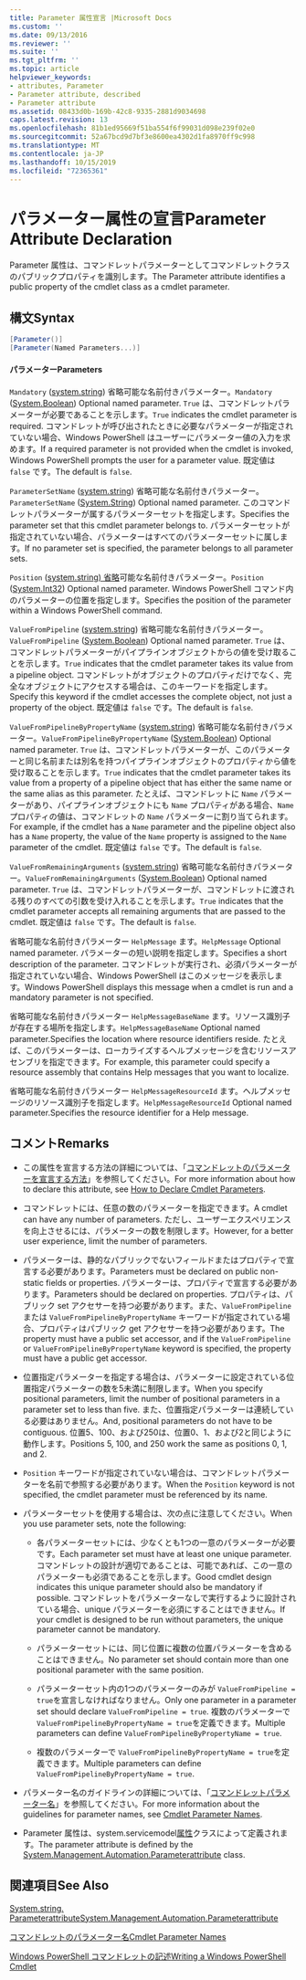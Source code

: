 ```yaml
---
title: Parameter 属性宣言 |Microsoft Docs
ms.custom: ''
ms.date: 09/13/2016
ms.reviewer: ''
ms.suite: ''
ms.tgt_pltfrm: ''
ms.topic: article
helpviewer_keywords:
- attributes, Parameter
- Parameter attribute, described
- Parameter attribute
ms.assetid: 08433d0b-169b-42c8-9335-2881d9034698
caps.latest.revision: 13
ms.openlocfilehash: 81b1ed95669f51ba554f6f99031d098e239f02e0
ms.sourcegitcommit: 52a67bcd9d7bf3e8600ea4302d1fa8970ff9c998
ms.translationtype: MT
ms.contentlocale: ja-JP
ms.lasthandoff: 10/15/2019
ms.locfileid: "72365361"
---
```

# <a name="parameter-attribute-declaration"></a><span data-ttu-id="19179-102">パラメーター属性の宣言</span><span class="sxs-lookup"><span data-stu-id="19179-102">Parameter Attribute Declaration</span></span>

<span data-ttu-id="19179-103">Parameter 属性は、コマンドレットパラメーターとしてコマンドレットクラスのパブリックプロパティを識別します。</span><span class="sxs-lookup"><span data-stu-id="19179-103">The Parameter attribute identifies a public property of the cmdlet class as a cmdlet parameter.</span></span>

## <a name="syntax"></a><span data-ttu-id="19179-104">構文</span><span class="sxs-lookup"><span data-stu-id="19179-104">Syntax</span></span>

```csharp
[Parameter()]
[Parameter(Named Parameters...)]
```

#### <a name="parameters"></a><span data-ttu-id="19179-105">パラメーター</span><span class="sxs-lookup"><span data-stu-id="19179-105">Parameters</span></span>

<span data-ttu-id="19179-106">`Mandatory` ([system.string](/dotnet/api/System.Boolean)) 省略可能な名前付きパラメーター。</span><span class="sxs-lookup"><span data-stu-id="19179-106">`Mandatory` ([System.Boolean](/dotnet/api/System.Boolean)) Optional named parameter.</span></span> <span data-ttu-id="19179-107">`True` は、コマンドレットパラメーターが必要であることを示します。</span><span class="sxs-lookup"><span data-stu-id="19179-107">`True` indicates the cmdlet parameter is required.</span></span> <span data-ttu-id="19179-108">コマンドレットが呼び出されたときに必要なパラメーターが指定されていない場合、Windows PowerShell はユーザーにパラメーター値の入力を求めます。</span><span class="sxs-lookup"><span data-stu-id="19179-108">If a required parameter is not provided when the cmdlet is invoked, Windows PowerShell prompts the user for a parameter value.</span></span> <span data-ttu-id="19179-109">既定値は `false` です。</span><span class="sxs-lookup"><span data-stu-id="19179-109">The default is `false`.</span></span>

<span data-ttu-id="19179-110">`ParameterSetName` ([system.string](/dotnet/api/System.String)) 省略可能な名前付きパラメーター。</span><span class="sxs-lookup"><span data-stu-id="19179-110">`ParameterSetName` ([System.String](/dotnet/api/System.String)) Optional named parameter.</span></span> <span data-ttu-id="19179-111">このコマンドレットパラメーターが属するパラメーターセットを指定します。</span><span class="sxs-lookup"><span data-stu-id="19179-111">Specifies the parameter set that this cmdlet parameter belongs to.</span></span> <span data-ttu-id="19179-112">パラメーターセットが指定されていない場合、パラメーターはすべてのパラメーターセットに属します。</span><span class="sxs-lookup"><span data-stu-id="19179-112">If no parameter set is specified, the parameter belongs to all parameter sets.</span></span>

<span data-ttu-id="19179-113">`Position` ([system.string) 省略](/dotnet/api/System.Int32)可能な名前付きパラメーター。</span><span class="sxs-lookup"><span data-stu-id="19179-113">`Position` ([System.Int32](/dotnet/api/System.Int32)) Optional named parameter.</span></span> <span data-ttu-id="19179-114">Windows PowerShell コマンド内のパラメーターの位置を指定します。</span><span class="sxs-lookup"><span data-stu-id="19179-114">Specifies the position of the parameter within a Windows PowerShell command.</span></span>

<span data-ttu-id="19179-115">`ValueFromPipeline` ([system.string](/dotnet/api/System.Boolean)) 省略可能な名前付きパラメーター。</span><span class="sxs-lookup"><span data-stu-id="19179-115">`ValueFromPipeline` ([System.Boolean](/dotnet/api/System.Boolean)) Optional named parameter.</span></span> <span data-ttu-id="19179-116">`True` は、コマンドレットパラメーターがパイプラインオブジェクトからの値を受け取ることを示します。</span><span class="sxs-lookup"><span data-stu-id="19179-116">`True` indicates that the cmdlet parameter takes its value from a pipeline object.</span></span> <span data-ttu-id="19179-117">コマンドレットがオブジェクトのプロパティだけでなく、完全なオブジェクトにアクセスする場合は、このキーワードを指定します。</span><span class="sxs-lookup"><span data-stu-id="19179-117">Specify this keyword if the cmdlet accesses the complete object, not just a property of the object.</span></span> <span data-ttu-id="19179-118">既定値は `false` です。</span><span class="sxs-lookup"><span data-stu-id="19179-118">The default is `false`.</span></span>

<span data-ttu-id="19179-119">`ValueFromPipelineByPropertyName` ([system.string](/dotnet/api/System.Boolean)) 省略可能な名前付きパラメーター。</span><span class="sxs-lookup"><span data-stu-id="19179-119">`ValueFromPipelineByPropertyName` ([System.Boolean](/dotnet/api/System.Boolean)) Optional named parameter.</span></span> <span data-ttu-id="19179-120">`True` は、コマンドレットパラメーターが、このパラメーターと同じ名前または別名を持つパイプラインオブジェクトのプロパティから値を受け取ることを示します。</span><span class="sxs-lookup"><span data-stu-id="19179-120">`True` indicates that the cmdlet parameter takes its value from a property of a pipeline object that has either the same name or the same alias as this parameter.</span></span> <span data-ttu-id="19179-121">たとえば、コマンドレットに `Name` パラメーターがあり、パイプラインオブジェクトにも `Name` プロパティがある場合、`Name` プロパティの値は、コマンドレットの `Name` パラメーターに割り当てられます。</span><span class="sxs-lookup"><span data-stu-id="19179-121">For example, if the cmdlet has a `Name` parameter and the pipeline object also has a `Name` property, the value of the `Name` property is assigned to the `Name` parameter of the cmdlet.</span></span> <span data-ttu-id="19179-122">既定値は `false` です。</span><span class="sxs-lookup"><span data-stu-id="19179-122">The default is `false`.</span></span>

<span data-ttu-id="19179-123">`ValueFromRemainingArguments` ([system.string](/dotnet/api/System.Boolean)) 省略可能な名前付きパラメーター。</span><span class="sxs-lookup"><span data-stu-id="19179-123">`ValueFromRemainingArguments` ([System.Boolean](/dotnet/api/System.Boolean)) Optional named parameter.</span></span> <span data-ttu-id="19179-124">`True` は、コマンドレットパラメーターが、コマンドレットに渡される残りのすべての引数を受け入れることを示します。</span><span class="sxs-lookup"><span data-stu-id="19179-124">`True` indicates that the cmdlet parameter accepts all remaining arguments that are passed to the cmdlet.</span></span> <span data-ttu-id="19179-125">既定値は `false` です。</span><span class="sxs-lookup"><span data-stu-id="19179-125">The default is `false`.</span></span>

<span data-ttu-id="19179-126">省略可能な名前付きパラメーター `HelpMessage` ます。</span><span class="sxs-lookup"><span data-stu-id="19179-126">`HelpMessage` Optional named parameter.</span></span> <span data-ttu-id="19179-127">パラメーターの短い説明を指定します。</span><span class="sxs-lookup"><span data-stu-id="19179-127">Specifies a short description of the parameter.</span></span> <span data-ttu-id="19179-128">コマンドレットが実行され、必須パラメーターが指定されていない場合、Windows PowerShell はこのメッセージを表示します。</span><span class="sxs-lookup"><span data-stu-id="19179-128">Windows PowerShell displays this message when a cmdlet is run and a mandatory parameter is not specified.</span></span>

<span data-ttu-id="19179-129">省略可能な名前付きパラメーター `HelpMessageBaseName` ます。リソース識別子が存在する場所を指定します。</span><span class="sxs-lookup"><span data-stu-id="19179-129">`HelpMessageBaseName` Optional named parameter.Specifies the location where resource identifiers reside.</span></span> <span data-ttu-id="19179-130">たとえば、このパラメーターは、ローカライズするヘルプメッセージを含むリソースアセンブリを指定できます。</span><span class="sxs-lookup"><span data-stu-id="19179-130">For example, this parameter could specify a resource assembly that contains Help messages that you want to localize.</span></span>

<span data-ttu-id="19179-131">省略可能な名前付きパラメーター `HelpMessageResourceId` ます。ヘルプメッセージのリソース識別子を指定します。</span><span class="sxs-lookup"><span data-stu-id="19179-131">`HelpMessageResourceId` Optional named parameter.Specifies the resource identifier for a Help message.</span></span>

## <a name="remarks"></a><span data-ttu-id="19179-132">コメント</span><span class="sxs-lookup"><span data-stu-id="19179-132">Remarks</span></span>

- <span data-ttu-id="19179-133">この属性を宣言する方法の詳細については、「[コマンドレットのパラメーターを宣言する方法](./how-to-declare-cmdlet-parameters.md)」を参照してください。</span><span class="sxs-lookup"><span data-stu-id="19179-133">For more information about how to declare this attribute, see [How to Declare Cmdlet Parameters](./how-to-declare-cmdlet-parameters.md).</span></span>

- <span data-ttu-id="19179-134">コマンドレットには、任意の数のパラメーターを指定できます。</span><span class="sxs-lookup"><span data-stu-id="19179-134">A cmdlet can have any number of parameters.</span></span> <span data-ttu-id="19179-135">ただし、ユーザーエクスペリエンスを向上させるには、パラメーターの数を制限します。</span><span class="sxs-lookup"><span data-stu-id="19179-135">However, for a better user experience, limit the number of parameters.</span></span>

- <span data-ttu-id="19179-136">パラメーターは、静的なパブリックでないフィールドまたはプロパティで宣言する必要があります。</span><span class="sxs-lookup"><span data-stu-id="19179-136">Parameters must be declared on public non-static fields or properties.</span></span> <span data-ttu-id="19179-137">パラメーターは、プロパティで宣言する必要があります。</span><span class="sxs-lookup"><span data-stu-id="19179-137">Parameters should be declared on properties.</span></span> <span data-ttu-id="19179-138">プロパティは、パブリック set アクセサーを持つ必要があります。また、`ValueFromPipeline` または `ValueFromPipelineByPropertyName` キーワードが指定されている場合、プロパティはパブリック get アクセサーを持つ必要があります。</span><span class="sxs-lookup"><span data-stu-id="19179-138">The property must have a public set accessor, and if the `ValueFromPipeline` or `ValueFromPipelineByPropertyName` keyword is specified, the property must have a public get accessor.</span></span>

- <span data-ttu-id="19179-139">位置指定パラメーターを指定する場合は、パラメーターに設定されている位置指定パラメーターの数を5未満に制限します。</span><span class="sxs-lookup"><span data-stu-id="19179-139">When you specify positional parameters,  limit the number of positional parameters in a parameter set to less than five.</span></span> <span data-ttu-id="19179-140">また、位置指定パラメーターは連続している必要はありません。</span><span class="sxs-lookup"><span data-stu-id="19179-140">And, positional parameters do not have to be contiguous.</span></span> <span data-ttu-id="19179-141">位置5、100、および250は、位置0、1、および2と同じように動作します。</span><span class="sxs-lookup"><span data-stu-id="19179-141">Positions 5, 100, and 250 work the same as positions 0, 1, and 2.</span></span>

- <span data-ttu-id="19179-142">`Position` キーワードが指定されていない場合は、コマンドレットパラメーターを名前で参照する必要があります。</span><span class="sxs-lookup"><span data-stu-id="19179-142">When the `Position` keyword is not specified, the cmdlet parameter must be referenced by its name.</span></span>

- <span data-ttu-id="19179-143">パラメーターセットを使用する場合は、次の点に注意してください。</span><span class="sxs-lookup"><span data-stu-id="19179-143">When you use parameter sets, note the following:</span></span>

    - <span data-ttu-id="19179-144">各パラメーターセットには、少なくとも1つの一意のパラメーターが必要です。</span><span class="sxs-lookup"><span data-stu-id="19179-144">Each parameter set must have at least one unique parameter.</span></span> <span data-ttu-id="19179-145">コマンドレットの設計が適切であることは、可能であれば、この一意のパラメーターも必須であることを示します。</span><span class="sxs-lookup"><span data-stu-id="19179-145">Good cmdlet design indicates this unique parameter should also be mandatory if possible.</span></span> <span data-ttu-id="19179-146">コマンドレットをパラメーターなしで実行するように設計されている場合、unique パラメーターを必須にすることはできません。</span><span class="sxs-lookup"><span data-stu-id="19179-146">If your cmdlet is designed to be run without parameters, the unique parameter cannot be mandatory.</span></span>

    - <span data-ttu-id="19179-147">パラメーターセットには、同じ位置に複数の位置パラメーターを含めることはできません。</span><span class="sxs-lookup"><span data-stu-id="19179-147">No parameter set should contain more than one positional parameter with the same position.</span></span>

    - <span data-ttu-id="19179-148">パラメーターセット内の1つのパラメーターのみが `ValueFromPipeline = true`を宣言しなければなりません。</span><span class="sxs-lookup"><span data-stu-id="19179-148">Only one parameter in a parameter set should declare `ValueFromPipeline = true`.</span></span> <span data-ttu-id="19179-149">複数のパラメーターで `ValueFromPipelineByPropertyName = true`を定義できます。</span><span class="sxs-lookup"><span data-stu-id="19179-149">Multiple parameters can define `ValueFromPipelineByPropertyName = true`.</span></span>

    - <span data-ttu-id="19179-150">複数のパラメーターで `ValueFromPipelineByPropertyName = true`を定義できます。</span><span class="sxs-lookup"><span data-stu-id="19179-150">Multiple parameters can define `ValueFromPipelineByPropertyName = true`.</span></span>

- <span data-ttu-id="19179-151">パラメーター名のガイドラインの詳細については、「[コマンドレットパラメーター名](standard-cmdlet-parameter-names-and-types.md)」を参照してください。</span><span class="sxs-lookup"><span data-stu-id="19179-151">For more information about the guidelines for parameter names, see [Cmdlet Parameter Names](standard-cmdlet-parameter-names-and-types.md).</span></span>

- <span data-ttu-id="19179-152">Parameter 属性は、system.servicemodel[属性](/dotnet/api/System.Management.Automation.ParameterAttribute)クラスによって定義されます。</span><span class="sxs-lookup"><span data-stu-id="19179-152">The parameter attribute is defined by the [System.Management.Automation.Parameterattribute](/dotnet/api/System.Management.Automation.ParameterAttribute) class.</span></span>

## <a name="see-also"></a><span data-ttu-id="19179-153">関連項目</span><span class="sxs-lookup"><span data-stu-id="19179-153">See Also</span></span>

[<span data-ttu-id="19179-154">System.string. Parameterattribute</span><span class="sxs-lookup"><span data-stu-id="19179-154">System.Management.Automation.Parameterattribute</span></span>](/dotnet/api/System.Management.Automation.ParameterAttribute)

[<span data-ttu-id="19179-155">コマンドレットのパラメーター名</span><span class="sxs-lookup"><span data-stu-id="19179-155">Cmdlet Parameter Names</span></span>](standard-cmdlet-parameter-names-and-types.md)

[<span data-ttu-id="19179-156">Windows PowerShell コマンドレットの記述</span><span class="sxs-lookup"><span data-stu-id="19179-156">Writing a Windows PowerShell Cmdlet</span></span>](./writing-a-windows-powershell-cmdlet.md)
